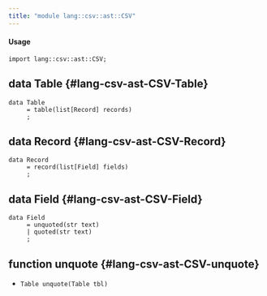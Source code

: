 ```yaml
---
title: "module lang::csv::ast::CSV"
---
```


#### Usage

`import lang::csv::ast::CSV;`

## data Table {#lang-csv-ast-CSV-Table}

```rascal
data Table  
     = table(list[Record] records)
     ;
```

## data Record {#lang-csv-ast-CSV-Record}

```rascal
data Record  
     = record(list[Field] fields)
     ;
```

## data Field {#lang-csv-ast-CSV-Field}

```rascal
data Field  
     = unquoted(str text)
     | quoted(str text)
     ;
```

## function unquote {#lang-csv-ast-CSV-unquote}

* ``Table unquote(Table tbl)``

